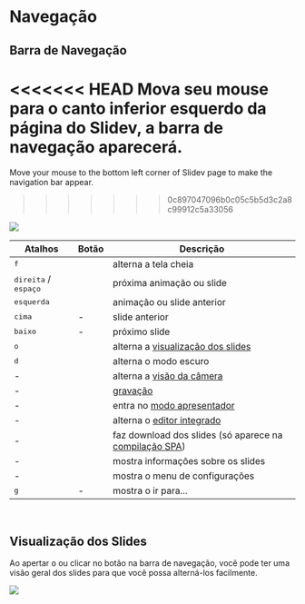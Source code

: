 # Navegação

## Barra de Navegação

<<<<<<< HEAD
Mova seu mouse para o canto inferior esquerdo da página do Slidev, a barra de navegação aparecerá.
=======
Move your mouse to the bottom left corner of Slidev page to make the navigation bar appear.
>>>>>>> 0c897047096b0c05c5b5d3c2a8c99912c5a33056

![](/screenshots/navbar.png)

| Atalhos                                | Botão                                                                                 | Descrição                                                                                              |
| -------------------------------------- | ------------------------------------------------------------------------------------- | ------------------------------------------------------------------------------------------------------ |
| <kbd>f</kbd>                           | <carbon-maximize class="inline-icon-btn"/> <carbon-minimize class="inline-icon-btn"/> | alterna a tela cheia                                                                                   |
| <kbd>direita</kbd> / <kbd>espaço</kbd> | <carbon-arrow-right class="inline-icon-btn"/>                                         | próxima animação ou slide                                                                              |
| <kbd>esquerda</kbd>                    | <carbon-arrow-left class="inline-icon-btn"/>                                          | animação ou slide anterior                                                                             |
| <kbd>cima</kbd>                        | -                                                                                     | slide anterior                                                                                         |
| <kbd>baixo</kbd>                       | -                                                                                     | próximo slide                                                                                          |
| <kbd>o</kbd>                           | <carbon-apps class="inline-icon-btn"/>                                                | alterna a [visualização dos slides](#visualizacao-dos-slides)                                          |
| <kbd>d</kbd>                           | <carbon-sun class="inline-icon-btn"/> <carbon-moon class="inline-icon-btn"/>          | alterna o modo escuro                                                                                  |
| -                                      | <carbon-user-avatar class="inline-icon-btn"/>                                         | alterna a [visão da câmera](/guide/recording#visao-da-camera)                                          |
| -                                      | <carbon-video class="inline-icon-btn"/>                                               | [gravação](/guide/recording)                                                                           |
| -                                      | <carbon-user-speaker class="inline-icon-btn"/>                                        | entra no [modo apresentador](/guide/presenter-mode)                                                    |
| -                                      | <carbon-edit class="inline-icon-btn"/>                                                | alterna o [editor integrado](/guide/editors#editor-integrado)                                          |
| -                                      | <carbon-download class="inline-icon-btn"/>                                            | faz download dos slides (só aparece na [compilação SPA](/guide/exporting#single-page-application-spa)) |
| -                                      | <carbon-information class="inline-icon-btn"/>                                         | mostra informações sobre os slides                                                                     |
| -                                      | <carbon-settings-adjust class="inline-icon-btn"/>                                     | mostra o menu de configurações                                                                         |
| <kbd>g</kbd>                           | -                                                                                     | mostra o ir para...                                                                                    |

<br>

## Visualização dos Slides

Ao apertar <kbd>o</kbd> ou clicar no botão <carbon-apps class="inline-icon-btn"/> na barra de navegação, você pode ter uma visão geral dos slides para que você possa alterná-los facilmente.

![](/screenshots/slides-overview.png)
